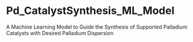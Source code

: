 # Pd_CatalystSynthesis_ML_Model
A Machine Learning Model to Guide the Synthesis of Supported Palladium Catalysts with Desired Palladium Dispersion
